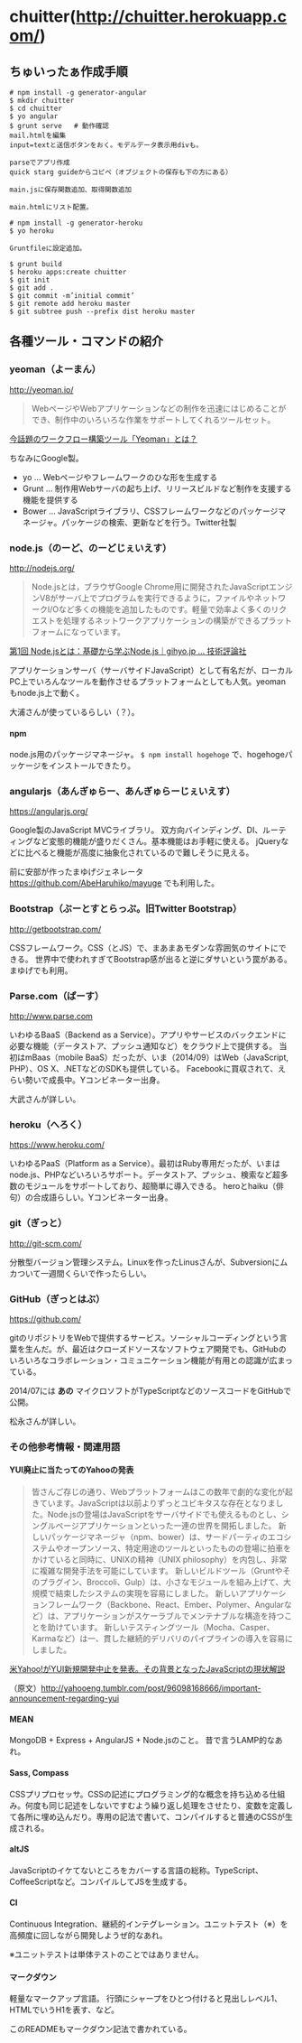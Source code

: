 chuitter(http://chuitter.herokuapp.com/)
========

## ちゅいったぁ作成手順

```
# npm install -g generator-angular
$ mkdir chuitter
$ cd chuitter
$ yo angular
$ grunt serve	# 動作確認
mail.htmlを編集
input=textと送信ボタンをおく。モデルデータ表示用divも。

parseでアプリ作成
quick starg guideからコピペ（オブジェクトの保存も下の方にある）

main.jsに保存関数追加、取得関数追加

main.htmlにリスト配置。

# npm install -g generator-heroku
$ yo heroku

Gruntfileに設定追加。

$ grunt build
$ heroku apps:create chuitter
$ git init
$ git add .
$ git commit -m’initial commit’
$ git remote add heroku master
$ git subtree push --prefix dist heroku master

```

## 各種ツール・コマンドの紹介

### yeoman（よーまん）

http://yeoman.io/


> WebページやWebアプリケーションなどの制作を迅速にはじめることができ、制作中のいろいろな作業をサポートしてくれるツールセット。

[今話題のワークフロー構築ツール「Yeoman」とは？](https://www.engcafe.tv/news/2014071410791/)

ちなみにGoogle製。

* yo … Webページやフレームワークのひな形を生成する
* Grunt … 制作用Webサーバの起ち上げ、リリースビルドなど制作を支援する機能を提供する
* Bower … JavaScriptライブラリ、CSSフレームワークなどのパッケージマネージャ。パッケージの検索、更新などを行う。Twitter社製

### node.js（のーど、のーどじぇいえす）

http://nodejs.org/

> Node.jsとは，ブラウザGoogle Chrome用に開発されたJavaScriptエンジンV8がサーバ上でプログラムを実行できるように，ファイルやネットワークI/Oなど多くの機能を追加したものです。軽量で効率よく多くのリクエストを処理するネットワークアプリケーションの構築ができるプラットフォームになっています。

[第1回 Node.jsとは：基礎から学ぶNode.js｜gihyo.jp … 技術評論社](http://gihyo.jp/dev/serial/01/nodejs/0001)

アプリケーションサーバ（サーバサイドJavaScript）として有名だが、ローカルPC上でいろんなツールを動作させるプラットフォームとしても人気。yeomanもnode.js上で動く。

大浦さんが使っているらしい（？）。

#### npm

node.js用のパッケージマネージャ。
`$ npm install hogehoge` で、hogehogeパッケージをインストールできたり。

### angularjs（あんぎゅらー、あんぎゅらーじぇいえす）

https://angularjs.org/

Google製のJavaScript MVCライブラリ。
双方向バインディング、DI、ルーティングなど変態的機能が盛りだくさん。基本機能はお手軽に使える。
jQueryなどに比べると機能が高度に抽象化されているので難しそうに見える。

前に安部が作ったまゆげジェネレータ <https://github.com/AbeHaruhiko/mayuge> でも利用した。

### Bootstrap（ぶーとすとらっぷ。旧Twitter Bootstrap）

http://getbootstrap.com/

CSSフレームワーク。CSS（とJS）で、まあまあモダンな雰囲気のサイトにできる。
世界中で使われすぎてBootstrap感が出ると逆にダサいという罠がある。
まゆげでも利用。

### Parse.com（ぱーす）

http://www.parse.com

いわゆるBaaS（Backend as a Service）。アプリやサービスのバックエンドに必要な機能（データストア、プッシュ通知など）をクラウド上で提供する。
当初はmBaas（mobile BaaS）だったが、いま（2014/09）はWeb（JavaScript, PHP）、OS X、.NETなどのSDKも提供している。
Facebookに買収されて、えらい勢いで成長中。Yコンビネーター出身。

大武さんが詳しい。

### heroku（へろく）

https://www.heroku.com/

いわゆるPaaS（Platform as a Service）。最初はRuby専用だったが、いまはnode.js、PHPなどいろいろサポート。データストア、プッシュ、検索など超多数のモジュールをサポートしており、超簡単に導入できる。
heroとhaiku（俳句）の合成語らしい。Yコンビネーター出身。

### git（ぎっと）

http://git-scm.com/

分散型バージョン管理システム。Linuxを作ったLinusさんが、Subversionにムカついて一週間くらいで作ったらしい。


### GitHub（ぎっとはぶ）

https://github.com/

gitのリポジトリをWebで提供するサービス。ソーシャルコーディングという言葉を生んだ。が、最近はクローズドソースなソフトウェア開発でも、GitHubのいろいろなコラボレーション・コミュニケーション機能が有用との認識が広まっている。

2014/07には **あの** マイクロソフトがTypeScriptなどのソースコードをGitHubで公開。

松永さんが詳しい。

### その他参考情報・関連用語

#### YUI廃止に当たってのYahooの発表

> 皆さんご存じの通り、Webプラットフォームはこの数年で劇的な変化が起きています。JavaScriptは以前よりずっとユビキタスな存在となりました。Node.jsの登場はJavaScriptをサーバサイドでも使えるものとし、シングルページアプリケーションといった一連の世界を開拓しました。
> 新しいパッケージマネージャ（npm、bower）は、サードパーティのエコシステムやオープンソース、特定用途のツールといったものの登場に拍車をかけていると同時に、UNIXの精神（UNIX philosophy）を内包し、非常に複雑な開発手法を可能にしています。
> 新しいビルドツール（Gruntやそのプラグイン、Broccoli、Gulp）は、小さなモジュールを組み上げて、大規模で結束したシステムの実現を容易にしました。
> 新しいアプリケーションフレームワーク（Backbone、React、Ember、Polymer、Angularなど）は、アプリケーションがスケーラブルでメンテナブルな構造を持つことを助けています。
> 新しいテスティングツール（Mocha、Casper、Karmaなど）は一、貫した継続的デリバリのパイプラインの導入を容易にしました。

[米Yahoo!がYUI新規開発中止を発表。その背景となったJavaScriptの現状解説](http://www.publickey1.jp/blog/14/yahooyuijavascript.html)

（原文）http://yahooeng.tumblr.com/post/96098168666/important-announcement-regarding-yui

#### MEAN

MongoDB + Express + AngularJS + Node.jsのこと。
昔で言うLAMP的なあれ。

#### Sass, Compass

CSSプリプロセッサ。CSSの記述にプログラミング的な概念を持ち込める仕組み。何度も同じ記述をしないですむよう繰り返し処理をさせたり、変数を定義して各所に埋め込んだり。専用の記法で書いて、コンパイルすると普通のCSSが生成される。

#### altJS

JavaScriptのイケてないところをカバーする言語の総称。TypeScript、CoffeeScriptなど。コンパイルしてJSを生成する。

#### CI

Continuous Integration、継続的インテグレーション。ユニットテスト（※）を高頻度に回しながら開発しようぜ的なあれ。

※ユニットテストは単体テストのことではありません。

#### マークダウン

軽量なマークアップ言語。
行頭にシャープをひとつ付けると見出しレベル1、HTMLでいうH1を表す、など。

このREADMEもマークダウン記法で書かれている。
